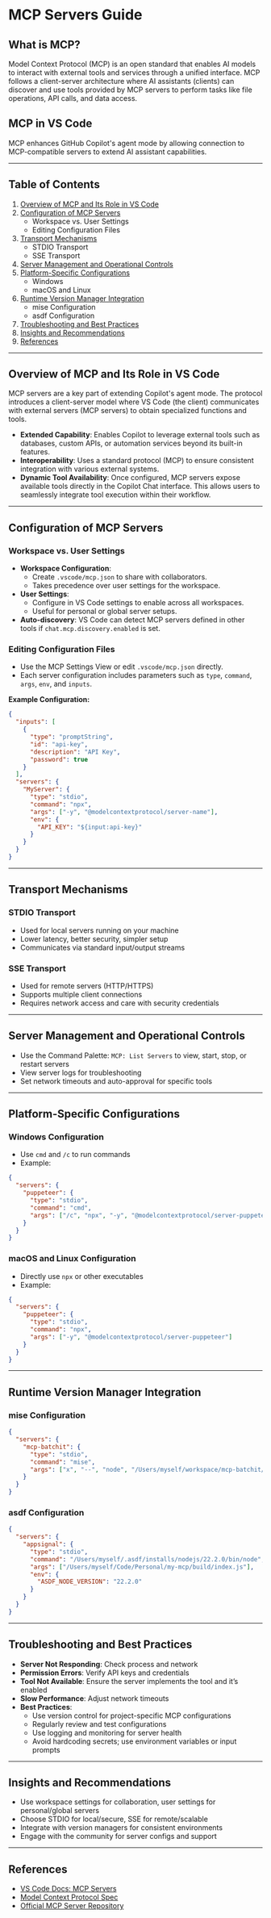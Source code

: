 # MCP Servers Guide

## What is MCP?

Model Context Protocol (MCP) is an open standard that enables AI models to interact with external tools and services through a unified interface. MCP follows a client-server architecture where AI assistants (clients) can discover and use tools provided by MCP servers to perform tasks like file operations, API calls, and data access.

## MCP in VS Code

MCP enhances GitHub Copilot's agent mode by allowing connection to MCP-compatible servers to extend AI assistant capabilities.

---

## Table of Contents

1. [Overview of MCP and Its Role in VS Code](#overview-of-mcp-and-its-role-in-vs-code)
2. [Configuration of MCP Servers](#configuration-of-mcp-servers)
   - Workspace vs. User Settings
   - Editing Configuration Files
3. [Transport Mechanisms](#transport-mechanisms)
   - STDIO Transport
   - SSE Transport
4. [Server Management and Operational Controls](#server-management-and-operational-controls)
5. [Platform-Specific Configurations](#platform-specific-configurations)
   - Windows
   - macOS and Linux
6. [Runtime Version Manager Integration](#runtime-version-manager-integration)
   - mise Configuration
   - asdf Configuration
7. [Troubleshooting and Best Practices](#troubleshooting-and-best-practices)
8. [Insights and Recommendations](#insights-and-recommendations)
9. [References](#references)

---

## Overview of MCP and Its Role in VS Code

MCP servers are a key part of extending Copilot's agent mode. The protocol introduces a client-server model where VS Code (the client) communicates with external servers (MCP servers) to obtain specialized functions and tools.

- **Extended Capability**: Enables Copilot to leverage external tools such as databases, custom APIs, or automation services beyond its built-in features.
- **Interoperability**: Uses a standard protocol (MCP) to ensure consistent integration with various external systems.
- **Dynamic Tool Availability**: Once configured, MCP servers expose available tools directly in the Copilot Chat interface. This allows users to seamlessly integrate tool execution within their workflow.

---

## Configuration of MCP Servers

### Workspace vs. User Settings

- **Workspace Configuration**:
  - Create `.vscode/mcp.json` to share with collaborators.
  - Takes precedence over user settings for the workspace.
- **User Settings**:
  - Configure in VS Code settings to enable across all workspaces.
  - Useful for personal or global server setups.
- **Auto-discovery**: VS Code can detect MCP servers defined in other tools if `chat.mcp.discovery.enabled` is set.

### Editing Configuration Files

- Use the MCP Settings View or edit `.vscode/mcp.json` directly.
- Each server configuration includes parameters such as `type`, `command`, `args`, `env`, and `inputs`.

**Example Configuration:**

```json
{
  "inputs": [
    {
      "type": "promptString",
      "id": "api-key",
      "description": "API Key",
      "password": true
    }
  ],
  "servers": {
    "MyServer": {
      "type": "stdio",
      "command": "npx",
      "args": ["-y", "@modelcontextprotocol/server-name"],
      "env": {
        "API_KEY": "${input:api-key}"
      }
    }
  }
}
```

---

## Transport Mechanisms

### STDIO Transport

- Used for local servers running on your machine
- Lower latency, better security, simpler setup
- Communicates via standard input/output streams

### SSE Transport

- Used for remote servers (HTTP/HTTPS)
- Supports multiple client connections
- Requires network access and care with security credentials

---

## Server Management and Operational Controls

- Use the Command Palette: `MCP: List Servers` to view, start, stop, or restart servers
- View server logs for troubleshooting
- Set network timeouts and auto-approval for specific tools

---

## Platform-Specific Configurations

### Windows Configuration

- Use `cmd` and `/c` to run commands
- Example:

```json
{
  "servers": {
    "puppeteer": {
      "type": "stdio",
      "command": "cmd",
      "args": ["/c", "npx", "-y", "@modelcontextprotocol/server-puppeteer"]
    }
  }
}
```

### macOS and Linux Configuration

- Directly use `npx` or other executables
- Example:

```json
{
  "servers": {
    "puppeteer": {
      "type": "stdio",
      "command": "npx",
      "args": ["-y", "@modelcontextprotocol/server-puppeteer"]
    }
  }
}
```

---

## Runtime Version Manager Integration

### mise Configuration

```json
{
  "servers": {
    "mcp-batchit": {
      "type": "stdio",
      "command": "mise",
      "args": ["x", "--", "node", "/Users/myself/workspace/mcp-batchit/build/index.js"]
    }
  }
}
```

### asdf Configuration

```json
{
  "servers": {
    "appsignal": {
      "type": "stdio",
      "command": "/Users/myself/.asdf/installs/nodejs/22.2.0/bin/node",
      "args": ["/Users/myself/Code/Personal/my-mcp/build/index.js"],
      "env": {
        "ASDF_NODE_VERSION": "22.2.0"
      }
    }
  }
}
```

---

## Troubleshooting and Best Practices

- **Server Not Responding**: Check process and network
- **Permission Errors**: Verify API keys and credentials
- **Tool Not Available**: Ensure the server implements the tool and it’s enabled
- **Slow Performance**: Adjust network timeouts
- **Best Practices**:
  - Use version control for project-specific MCP configurations
  - Regularly review and test configurations
  - Use logging and monitoring for server health
  - Avoid hardcoding secrets; use environment variables or input prompts

---

## Insights and Recommendations

- Use workspace settings for collaboration, user settings for personal/global servers
- Choose STDIO for local/secure, SSE for remote/scalable
- Integrate with version managers for consistent environments
- Engage with the community for server configs and support

---

## References

- [VS Code Docs: MCP Servers](https://code.visualstudio.com/docs/copilot/chat/mcp-servers)
- [Model Context Protocol Spec](https://github.com/modelcontextprotocol/spec)
- [Official MCP Server Repository](https://github.com/modelcontextprotocol/servers)
